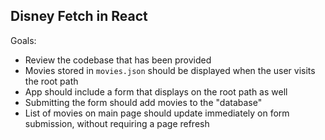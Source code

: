 ## Disney Fetch in React

Goals:
* Review the codebase that has been provided
*   Movies stored in `movies.json` should be displayed when the user visits the root path
*   App should include a form that displays on the root path as well
*   Submitting the form should add movies to the "database"
*   List of movies on main page should update immediately on form submission, without requiring a page refresh
